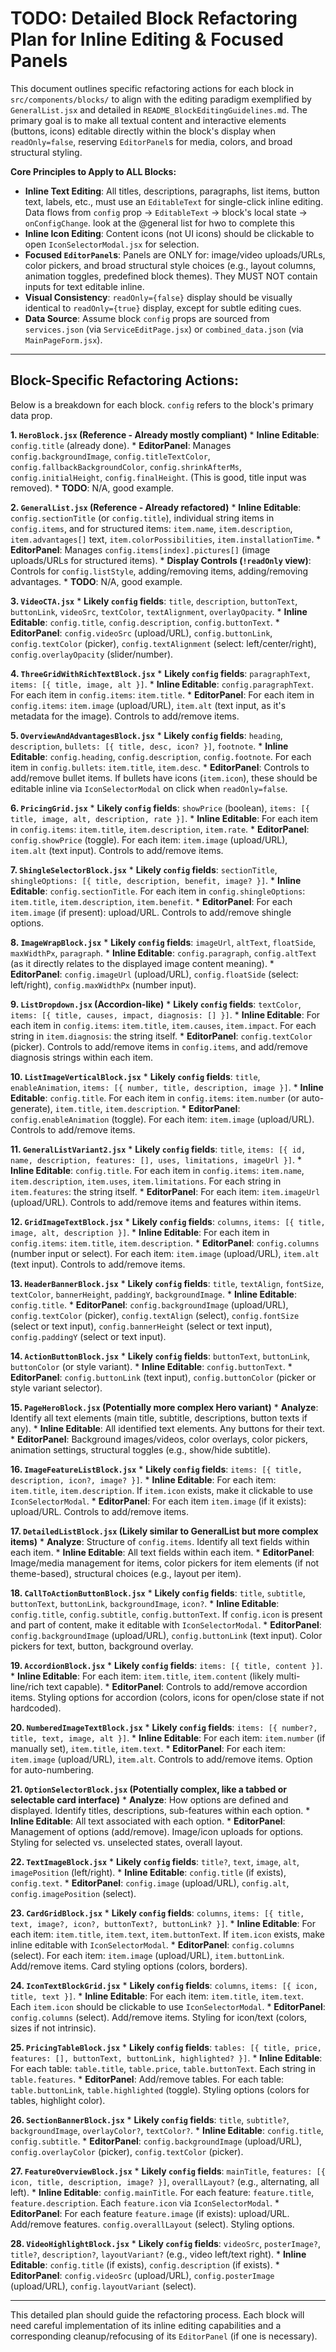 # TODO: Detailed Block Refactoring Plan for Inline Editing & Focused Panels

This document outlines specific refactoring actions for each block in `src/components/blocks/` to align with the editing paradigm exemplified by `GeneralList.jsx` and detailed in `README_BlockEditingGuidelines.md`. The primary goal is to make all textual content and interactive elements (buttons, icons) editable directly within the block's display when `readOnly=false`, reserving `EditorPanel`s for media, colors, and broad structural styling.

**Core Principles to Apply to ALL Blocks:**

*   **Inline Text Editing**: All titles, descriptions, paragraphs, list items, button text, labels, etc., must use an `EditableText` for single-click inline editing. Data flows from `config` prop -> `EditableText` -> block's local state -> `onConfigChange`. look at the @general list for hwo to complete this
*   **Inline Icon Editing**: Content icons (not UI icons) should be clickable to open `IconSelectorModal.jsx` for selection.
*   **Focused `EditorPanel`s**: Panels are ONLY for: image/video uploads/URLs, color pickers, and broad structural style choices (e.g., layout columns, animation toggles, predefined block themes). They MUST NOT contain inputs for text editable inline.
*   **Visual Consistency**: `readOnly={false}` display should be visually identical to `readOnly={true}` display, except for subtle editing cues.
*   **Data Source**: Assume block `config` props are sourced from `services.json` (via `ServiceEditPage.jsx`) or `combined_data.json` (via `MainPageForm.jsx`).

--- 

## Block-Specific Refactoring Actions:

Below is a breakdown for each block. `config` refers to the block's primary data prop.

**1. `HeroBlock.jsx` (Reference - Already mostly compliant)**
    *   **Inline Editable**: `config.title` (already done).
    *   **EditorPanel**: Manages `config.backgroundImage`, `config.titleTextColor`, `config.fallbackBackgroundColor`, `config.shrinkAfterMs`, `config.initialHeight`, `config.finalHeight`. (This is good, title input was removed).
    *   **TODO**: N/A, good example.

**2. `GeneralList.jsx` (Reference - Already refactored)**
    *   **Inline Editable**: `config.sectionTitle` (or `config.title`), individual string items in `config.items`, and for structured items: `item.name`, `item.description`, `item.advantages[]` text, `item.colorPossibilities`, `item.installationTime`.
    *   **EditorPanel**: Manages `config.items[index].pictures[]` (image uploads/URLs for structured items).
    *   **Display Controls (`!readOnly` view)**: Controls for `config.listStyle`, adding/removing items, adding/removing advantages.
    *   **TODO**: N/A, good example.

**3. `VideoCTA.jsx`**
    *   **Likely `config` fields**: `title`, `description`, `buttonText`, `buttonLink`, `videoSrc`, `textColor`, `textAlignment`, `overlayOpacity`.
    *   **Inline Editable**: `config.title`, `config.description`, `config.buttonText`.
    *   **EditorPanel**: `config.videoSrc` (upload/URL), `config.buttonLink`, `config.textColor` (picker), `config.textAlignment` (select: left/center/right), `config.overlayOpacity` (slider/number).

**4. `ThreeGridWithRichTextBlock.jsx`**
    *   **Likely `config` fields**: `paragraphText`, `items: [{ title, image, alt }]`.
    *   **Inline Editable**: `config.paragraphText`. For each item in `config.items`: `item.title`.
    *   **EditorPanel**: For each item in `config.items`: `item.image` (upload/URL), `item.alt` (text input, as it's metadata for the image). Controls to add/remove items.

**5. `OverviewAndAdvantagesBlock.jsx`**
    *   **Likely `config` fields**: `heading`, `description`, `bullets: [{ title, desc, icon? }]`, `footnote`.
    *   **Inline Editable**: `config.heading`, `config.description`, `config.footnote`. For each item in `config.bullets`: `item.title`, `item.desc`.
    *   **EditorPanel**: Controls to add/remove bullet items. If bullets have icons (`item.icon`), these should be editable inline via `IconSelectorModal` on click when `readOnly=false`.

**6. `PricingGrid.jsx`**
    *   **Likely `config` fields**: `showPrice` (boolean), `items: [{ title, image, alt, description, rate }]`.
    *   **Inline Editable**: For each item in `config.items`: `item.title`, `item.description`, `item.rate`.
    *   **EditorPanel**: `config.showPrice` (toggle). For each item: `item.image` (upload/URL), `item.alt` (text input). Controls to add/remove items.

**7. `ShingleSelectorBlock.jsx`**
    *   **Likely `config` fields**: `sectionTitle`, `shingleOptions: [{ title, description, benefit, image? }]`.
    *   **Inline Editable**: `config.sectionTitle`. For each item in `config.shingleOptions`: `item.title`, `item.description`, `item.benefit`.
    *   **EditorPanel**: For each `item.image` (if present): upload/URL. Controls to add/remove shingle options.

**8. `ImageWrapBlock.jsx`**
    *   **Likely `config` fields**: `imageUrl`, `altText`, `floatSide`, `maxWidthPx`, `paragraph`.
    *   **Inline Editable**: `config.paragraph`, `config.altText` (as it directly relates to the displayed image content meaning).
    *   **EditorPanel**: `config.imageUrl` (upload/URL), `config.floatSide` (select: left/right), `config.maxWidthPx` (number input).

**9. `ListDropdown.jsx` (Accordion-like)**
    *   **Likely `config` fields**: `textColor`, `items: [{ title, causes, impact, diagnosis: [] }]`.
    *   **Inline Editable**: For each item in `config.items`: `item.title`, `item.causes`, `item.impact`. For each string in `item.diagnosis`: the string itself.
    *   **EditorPanel**: `config.textColor` (picker). Controls to add/remove items in `config.items`, and add/remove diagnosis strings within each item.

**10. `ListImageVerticalBlock.jsx`**
    *   **Likely `config` fields**: `title`, `enableAnimation`, `items: [{ number, title, description, image }]`.
    *   **Inline Editable**: `config.title`. For each item in `config.items`: `item.number` (or auto-generate), `item.title`, `item.description`.
    *   **EditorPanel**: `config.enableAnimation` (toggle). For each item: `item.image` (upload/URL). Controls to add/remove items.

**11. `GeneralListVariant2.jsx`**
    *   **Likely `config` fields**: `title`, `items: [{ id, name, description, features: [], uses, limitations, imageUrl }]`.
    *   **Inline Editable**: `config.title`. For each item in `config.items`: `item.name`, `item.description`, `item.uses`, `item.limitations`. For each string in `item.features`: the string itself.
    *   **EditorPanel**: For each item: `item.imageUrl` (upload/URL). Controls to add/remove items and features within items.

**12. `GridImageTextBlock.jsx`**
    *   **Likely `config` fields**: `columns`, `items: [{ title, image, alt, description }]`.
    *   **Inline Editable**: For each item in `config.items`: `item.title`, `item.description`.
    *   **EditorPanel**: `config.columns` (number input or select). For each item: `item.image` (upload/URL), `item.alt` (text input). Controls to add/remove items.

**13. `HeaderBannerBlock.jsx`**
    *   **Likely `config` fields**: `title`, `textAlign`, `fontSize`, `textColor`, `bannerHeight`, `paddingY`, `backgroundImage`.
    *   **Inline Editable**: `config.title`.
    *   **EditorPanel**: `config.backgroundImage` (upload/URL), `config.textColor` (picker), `config.textAlign` (select), `config.fontSize` (select or text input), `config.bannerHeight` (select or text input), `config.paddingY` (select or text input).

**14. `ActionButtonBlock.jsx`**
    *   **Likely `config` fields**: `buttonText`, `buttonLink`, `buttonColor` (or style variant).
    *   **Inline Editable**: `config.buttonText`.
    *   **EditorPanel**: `config.buttonLink` (text input), `config.buttonColor` (picker or style variant selector).

**15. `PageHeroBlock.jsx` (Potentially more complex Hero variant)**
    *   **Analyze**: Identify all text elements (main title, subtitle, descriptions, button texts if any).
    *   **Inline Editable**: All identified text elements. Any buttons for their text.
    *   **EditorPanel**: Background images/videos, color overlays, color pickers, animation settings, structural toggles (e.g., show/hide subtitle).

**16. `ImageFeatureListBlock.jsx`**
    *   **Likely `config` fields**: `items: [{ title, description, icon?, image? }]`.
    *   **Inline Editable**: For each item: `item.title`, `item.description`. If `item.icon` exists, make it clickable to use `IconSelectorModal`.
    *   **EditorPanel**: For each item `item.image` (if it exists): upload/URL. Controls to add/remove items.

**17. `DetailedListBlock.jsx` (Likely similar to GeneralList but more complex items)**
    *   **Analyze**: Structure of `config.items`. Identify all text fields within each item.
    *   **Inline Editable**: All text fields within each item.
    *   **EditorPanel**: Image/media management for items, color pickers for item elements (if not theme-based), structural choices (e.g., layout per item).

**18. `CallToActionButtonBlock.jsx`**
    *   **Likely `config` fields**: `title`, `subtitle`, `buttonText`, `buttonLink`, `backgroundImage`, `icon?`.
    *   **Inline Editable**: `config.title`, `config.subtitle`, `config.buttonText`. If `config.icon` is present and part of content, make it editable with `IconSelectorModal`.
    *   **EditorPanel**: `config.backgroundImage` (upload/URL), `config.buttonLink` (text input). Color pickers for text, button, background overlay.

**19. `AccordionBlock.jsx`**
    *   **Likely `config` fields**: `items: [{ title, content }]`.
    *   **Inline Editable**: For each item: `item.title`, `item.content` (likely multi-line/rich text capable).
    *   **EditorPanel**: Controls to add/remove accordion items. Styling options for accordion (colors, icons for open/close state if not hardcoded).

**20. `NumberedImageTextBlock.jsx`**
    *   **Likely `config` fields**: `items: [{ number?, title, text, image, alt }]`.
    *   **Inline Editable**: For each item: `item.number` (if manually set), `item.title`, `item.text`.
    *   **EditorPanel**: For each item: `item.image` (upload/URL), `item.alt`. Controls to add/remove items. Option for auto-numbering.

**21. `OptionSelectorBlock.jsx` (Potentially complex, like a tabbed or selectable card interface)**
    *   **Analyze**: How options are defined and displayed. Identify titles, descriptions, sub-features within each option.
    *   **Inline Editable**: All text associated with each option.
    *   **EditorPanel**: Management of options (add/remove). Image/icon uploads for options. Styling for selected vs. unselected states, overall layout.

**22. `TextImageBlock.jsx`**
    *   **Likely `config` fields**: `title?`, `text`, `image`, `alt`, `imagePosition` (left/right).
    *   **Inline Editable**: `config.title` (if exists), `config.text`.
    *   **EditorPanel**: `config.image` (upload/URL), `config.alt`, `config.imagePosition` (select).

**23. `CardGridBlock.jsx`**
    *   **Likely `config` fields**: `columns`, `items: [{ title, text, image?, icon?, buttonText?, buttonLink? }]`.
    *   **Inline Editable**: For each item: `item.title`, `item.text`, `item.buttonText`. If `item.icon` exists, make inline editable with `IconSelectorModal`.
    *   **EditorPanel**: `config.columns` (select). For each item: `item.image` (upload/URL), `item.buttonLink`. Add/remove items. Card styling options (colors, borders).

**24. `IconTextBlockGrid.jsx`**
    *   **Likely `config` fields**: `columns`, `items: [{ icon, title, text }]`.
    *   **Inline Editable**: For each item: `item.title`, `item.text`. Each `item.icon` should be clickable to use `IconSelectorModal`.
    *   **EditorPanel**: `config.columns` (select). Add/remove items. Styling for icon/text (colors, sizes if not intrinsic).

**25. `PricingTableBlock.jsx`**
    *   **Likely `config` fields**: `tables: [{ title, price, features: [], buttonText, buttonLink, highlighted? }]`.
    *   **Inline Editable**: For each table: `table.title`, `table.price`, `table.buttonText`. Each string in `table.features`.
    *   **EditorPanel**: Add/remove tables. For each table: `table.buttonLink`, `table.highlighted` (toggle). Styling options (colors for tables, highlight color).

**26. `SectionBannerBlock.jsx`**
    *   **Likely `config` fields**: `title`, `subtitle?`, `backgroundImage`, `overlayColor?`, `textColor?`.
    *   **Inline Editable**: `config.title`, `config.subtitle`.
    *   **EditorPanel**: `config.backgroundImage` (upload/URL), `config.overlayColor` (picker), `config.textColor` (picker).

**27. `FeatureOverviewBlock.jsx`**
    *   **Likely `config` fields**: `mainTitle`, `features: [{ icon, title, description, image? }]`, `overallLayout?` (e.g., alternating, all left).
    *   **Inline Editable**: `config.mainTitle`. For each feature: `feature.title`, `feature.description`. Each `feature.icon` via `IconSelectorModal`.
    *   **EditorPanel**: For each feature `feature.image` (if exists): upload/URL. Add/remove features. `config.overallLayout` (select). Styling options.

**28. `VideoHighlightBlock.jsx`**
    *   **Likely `config` fields**: `videoSrc`, `posterImage?`, `title?`, `description?`, `layoutVariant?` (e.g., video left/text right).
    *   **Inline Editable**: `config.title` (if exists), `config.description` (if exists).
    *   **EditorPanel**: `config.videoSrc` (upload/URL), `config.posterImage` (upload/URL), `config.layoutVariant` (select).

---
This detailed plan should guide the refactoring process. Each block will need careful implementation of its inline editing capabilities and a corresponding cleanup/refocusing of its `EditorPanel` (if one is necessary). 